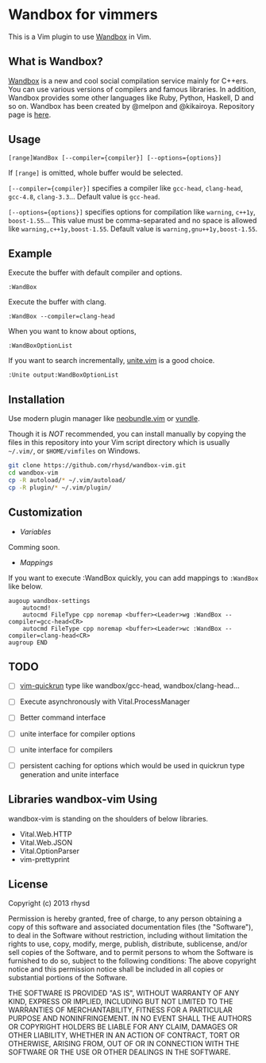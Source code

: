 Wandbox for vimmers
===================

This is a Vim plugin to use [Wandbox](http://melpon.org/wandbox/) in Vim.

## What is Wandbox?

[Wandbox](http://melpon.org/wandbox/) is a new and cool social compilation service mainly for C++ers.
You can use various versions of compilers and famous libraries.
In addition, Wandbox provides some other languages like Ruby, Python, Haskell, D and so on.
Wandbox has been created by @melpon and @kikairoya.  Repository page is [here](https://github.com/melpon/wandbox).

## Usage

```
[range]WandBox [--compiler={compiler}] [--options={options}]
```

If `[range]` is omitted, whole buffer would be selected.

`[--compiler={compiler}]` specifies a compiler like `gcc-head`, `clang-head`, `gcc-4.8`, `clang-3.3`... Default value is `gcc-head`.

`[--options={options}]` specifies options for compilation like `warning`, `c++1y`, `boost-1.55`... This value must be comma-separated and no space is allowed like `warning,c++1y,boost-1.55`. Default value is `warning,gnu++1y,boost-1.55`.


## Example

Execute the buffer with default compiler and options.

```
:WandBox
```

Execute the buffer with clang.

```
:WandBox --compiler=clang-head
```

When you want to know about options,

```
:WandBoxOptionList
```

If you want to search incrementally, [unite.vim](https://github.com/Shougo/unite.vim) is a good choice.

```
:Unite output:WandBoxOptionList
```

## Installation

Use modern plugin manager like [neobundle.vim](https://github.com/Shougo/neobundle.vim) or [vundle](https://github.com/gmarik/vundle).

Though it is _NOT_ recommended, you can install manually by copying the files in this repository into your Vim script directory which is usually `~/.vim/`, or `$HOME/vimfiles` on Windows.

```sh
git clone https://github.com/rhysd/wandbox-vim.git
cd wandbox-vim
cp -R autoload/* ~/.vim/autoload/
cp -R plugin/* ~/.vim/plugin/
```

## Customization

- _Variables_

Comming soon.

- _Mappings_

If you want to execute :WandBox quickly, you can add mappings to `:WandBox` like below.

```vim
augoup wandbox-settings
    autocmd!
    autocmd FileType cpp noremap <buffer><Leader>wg :WandBox --compiler=gcc-head<CR>
    autocmd FileType cpp noremap <buffer><Leader>wc :WandBox --compiler=clang-head<CR>
augroup END
```

## TODO

- [ ] [vim-quickrun](https://github.com/thinca/vim-quickrun) type like wandbox/gcc-head, wandbox/clang-head...
- [ ] Execute asynchronously with Vital.ProcessManager
- [ ] Better command interface
- [ ] unite interface for compiler options
- [ ] unite interface for compilers
- [ ] persistent caching for options which would be used in quickrun type generation and unite interface


## Libraries wandbox-vim Using

wandbox-vim is standing on the shoulders of below libraries.

- Vital.Web.HTTP
- Vital.Web.JSON
- Vital.OptionParser
- vim-prettyprint

## License

Copyright (c) 2013 rhysd

Permission is hereby granted, free of charge, to any person obtaining
a copy of this software and associated documentation files (the
"Software"), to deal in the Software without restriction, including
without limitation the rights to use, copy, modify, merge, publish,
distribute, sublicense, and/or sell copies of the Software, and to
permit persons to whom the Software is furnished to do so, subject to
the following conditions:
The above copyright notice and this permission notice shall be
included in all copies or substantial portions of the Software.

THE SOFTWARE IS PROVIDED "AS IS", WITHOUT WARRANTY OF ANY KIND,
EXPRESS OR IMPLIED, INCLUDING BUT NOT LIMITED TO THE WARRANTIES OF
MERCHANTABILITY, FITNESS FOR A PARTICULAR PURPOSE AND NONINFRINGEMENT.
IN NO EVENT SHALL THE AUTHORS OR COPYRIGHT HOLDERS BE LIABLE FOR ANY
CLAIM, DAMAGES OR OTHER LIABILITY, WHETHER IN AN ACTION OF CONTRACT,
TORT OR OTHERWISE, ARISING FROM, OUT OF OR IN CONNECTION WITH THE
SOFTWARE OR THE USE OR OTHER DEALINGS IN THE SOFTWARE.

